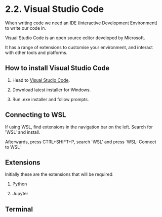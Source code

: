 # 2.2. Visual Studio Code

When writing code we need an IDE (Interactive Development Environment) to write our code in. 

Visual Studio Code is an open source editor developed by Microsoft.

It has a range of extensions to customise your environment, and interact with other tools and platforms.

## How to install Visual Studio Code

1. Head to [Visual Studio Code](https://code.visualstudio.com/).

2. Download latest installer for Windows.

3. Run .exe installer and follow prompts.

## Connecting to WSL

If using WSL, find extensions in the navigation bar on the left. Search for 'WSL' and install. 

Afterwards, press CTRL+SHIFT+P, search 'WSL' and press 'WSL: Connect to WSL'

## Extensions

Initially these are the extensions that will be required:

1. Python

2. Jupyter

## Terminal

